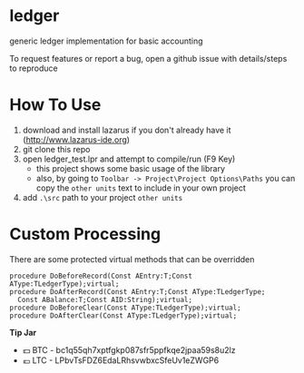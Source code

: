 # ledger
generic ledger implementation for basic accounting

To request features or report a bug, open a github issue with details/steps to reproduce

# How To Use

1. download and install lazarus if you don't already have it (http://www.lazarus-ide.org)
1. git clone this repo
1. open ledger_test.lpr and attempt to compile/run (F9 Key)
    * this project shows some basic usage of the library
    * also, by going to `Toolbar -> Project\Project Options\Paths` you can copy the `other units` text to include in your own project
1. add `.\src` path to your project `other units`

# Custom Processing

There are some protected virtual methods that can be overridden

```
procedure DoBeforeRecord(Const AEntry:T;Const AType:TLedgerType);virtual;
procedure DoAfterRecord(Const AEntry:T;Const AType:TLedgerType;
  Const ABalance:T;Const AID:String);virtual;
procedure DoBeforeClear(Const AType:TLedgerType);virtual;
procedure DoAfterClear(Const AType:TLedgerType);virtual;
```

**Tip Jar**
  * :dollar: BTC - bc1q55qh7xptfgkp087sfr5ppfkqe2jpaa59s8u2lz
  * :euro: LTC - LPbvTsFDZ6EdaLRhsvwbxcSfeUv1eZWGP6
